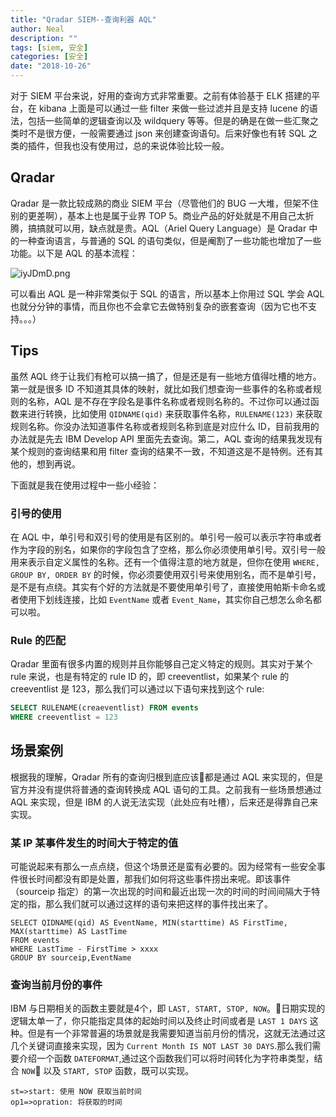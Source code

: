 ```yaml
---
title: "Qradar SIEM--查询利器 AQL"
author: Neal
description: ""
tags: [siem, 安全]
categories: [安全]
date: "2018-10-26"
---
```


对于 SIEM 平台来说，好用的查询方式非常重要。之前有体验基于 ELK 搭建的平台，在 kibana 上面是可以通过一些 filter 来做一些过滤并且是支持 lucene 的语法，包括一些简单的逻辑查询以及 wildquery 等等。但是的确是在做一些汇聚之类时不是很方便，一般需要通过 json 来创建查询语句。后来好像也有转 SQL 之类的插件，但我也没有使用过，总的来说体验比较一般。

## Qradar

Qradar 是一款比较成熟的商业 SIEM 平台（尽管他们的 BUG 一大堆，但架不住别的更差啊），基本上也是属于业界 TOP 5。商业产品的好处就是不用自己太折腾，搞搞就可以用，缺点就是贵。AQL（Ariel Query Language）是 Qradar 中的一种查询语言，与普通的 SQL 的语句类似，但是阉割了一些功能也增加了一些功能。以下是 AQL 的基本流程：

![iyJDmD.png](https://s1.ax1x.com/2018/10/25/iyJDmD.png)

可以看出 AQL 是一种非常类似于 SQL 的语言，所以基本上你用过 SQL 学会 AQL 也就分分钟的事情，而且你也不会拿它去做特别复杂的嵌套查询（因为它也不支持。。。）

## Tips

虽然 AQL 终于让我们有枪可以搞一搞了，但是还是有一些地方值得吐槽的地方。第一就是很多 ID 不知道其具体的映射，就比如我们想查询一些事件的名称或者规则的名称，AQL 是不存在字段名是事件名称或者规则名称的。不过你可以通过函数来进行转换，比如使用 `QIDNAME(qid)` 来获取事件名称，`RULENAME(123)` 来获取规则名称。你没办法知道事件名称或者规则名称到底是对应什么 ID，目前我用的办法就是先去 IBM Develop API 里面先去查询。第二，AQL 查询的结果我发现有某个规则的查询结果和用 filter 查询的结果不一致，不知道这是不是特例。还有其他的，想到再说。

下面就是我在使用过程中一些小经验：

### 引号的使用

在 AQL 中，单引号和双引号的使用是有区别的。单引号一般可以表示字符串或者作为字段的别名，如果你的字段包含了空格，那么你必须使用单引号。双引号一般用来表示自定义属性的名称。还有一个值得注意的地方就是，但你在使用 `WHERE, GROUP BY, ORDER BY` 的时候，你必须要使用双引号来使用别名，而不是单引号，是不是有点绕。其实有个好的方法就是不要使用单引号了，直接使用帕斯卡命名或者使用下划线连接，比如 `EventName` 或者 `Event_Name`，其实你自己想怎么命名都可以啦。

### Rule 的匹配

Qradar 里面有很多内置的规则并且你能够自己定义特定的规则。其实对于某个 rule 来说，也是有特定的 rule ID 的，即 creeventlist，如果某个 rule 的 creeventlist 是 123，那么我们可以通过以下语句来找到这个 rule:

```sql
SELECT RULENAME(creaeventlist) FROM events
WHERE creeventlist = 123
```

## 场景案例

根据我的理解，Qradar 所有的查询归根到底应该都是通过 AQL 来实现的，但是官方并没有提供将普通的查询转换成 AQL 语句的工具。之前我有一些场景想通过 AQL 来实现，但是 IBM 的人说无法实现（此处应有吐槽），后来还是得靠自己来实现。

### 某 IP 某事件发生的时间大于特定的值

可能说起来有那么一点点绕，但这个场景还是蛮有必要的。因为经常有一些安全事件很长时间都没有即是处置，那我们如何将这些事件捞出来呢。即该事件（sourceip 指定）的第一次出现的时间和最近出现一次的时间的时间间隔大于特定的指，那么我们就可以通过这样的语句来把这样的事件找出来了。

```
SELECT QIDNAME(qid) AS EventName, MIN(starttime) AS FirstTime, MAX(starttime) AS LastTime
FROM events
WHERE LastTime - FirstTime > xxxx
GROUP BY sourceip,EventName
```

### 查询当前月份的事件

IBM 与日期相关的函数主要就是4个，即 `LAST, START, STOP, NOW`。日期实现的逻辑太单一了，你只能指定具体的起始时间以及终止时间或者是 `LAST 1 DAYS` 这种。但是有一个非常普遍的场景就是我需要知道当前月份的情况，这就无法通过这几个关键词直接来实现，因为 `Current Month IS NOT LAST 30 DAYS`.那么我们需要介绍一个函数 `DATEFORMAT`,通过这个函数我们可以将时间转化为字符串类型，结合 `NOW` 以及 `START, STOP` 函数，既可以实现。

```flow
st=>start: 使用 NOW 获取当前时间
op1=>opration: 将获取的时间
```
